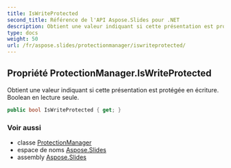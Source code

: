 ```yaml
---
title: IsWriteProtected
second_title: Référence de l'API Aspose.Slides pour .NET
description: Obtient une valeur indiquant si cette présentation est protégée en écriture. Boolean en lecture seule.
type: docs
weight: 50
url: /fr/aspose.slides/protectionmanager/iswriteprotected/
---
```


## Propriété ProtectionManager.IsWriteProtected

Obtient une valeur indiquant si cette présentation est protégée en écriture. Boolean en lecture seule.

```csharp
public bool IsWriteProtected { get; }
```

### Voir aussi

* classe [ProtectionManager](../../protectionmanager)
* espace de noms [Aspose.Slides](../../protectionmanager)
* assembly [Aspose.Slides](../../../)

<!-- NE PAS ÉDITER : généré par xmldocmd pour Aspose.Slides.dll -->